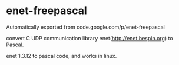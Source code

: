 # enet-freepascal
Automatically exported from code.google.com/p/enet-freepascal

convert C UDP communication library enet(http://enet.bespin.org) to Pascal.

enet 1.3.12 to pascal code, and works in linux.

